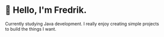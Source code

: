 # 👋 Hello, I'm Fredrik.
Currently studying Java development. 
I really enjoy creating simple projects to build the things I want.

<!---
vonfredd/vonfredd is a ✨ special ✨ repository because its `README.md` (this file) appears on your GitHub profile.
You can click the Preview link to take a look at your changes.
--->
